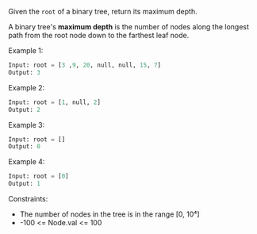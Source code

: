Given the `root` of a binary tree, return its maximum depth.

A binary tree's **maximum depth** is the number of nodes along the longest path from the root node down to the farthest leaf node.

Example 1:
```python
Input: root = [3 ,9, 20, null, null, 15, 7]
Output: 3
```

Example 2:
```python
Input: root = [1, null, 2]
Output: 2
```

Example 3:
```python
Input: root = []
Output: 0
```

Example 4:
```python
Input: root = [0]
Output: 1
```

Constraints:

- The number of nodes in the tree is in the range [0, 10⁴]
- -100 <= Node.val <= 100